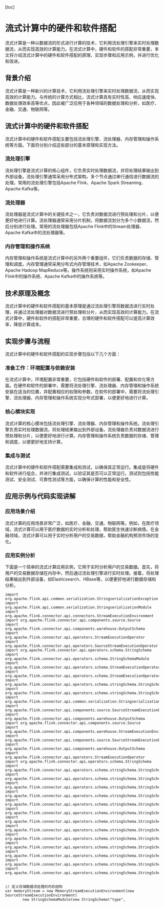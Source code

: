 
[toc]                    
                
                
流式计算中的硬件和软件搭配
=================

流式计算是一种以数据流的形式进行计算的技术，它利用流处理引擎来实时处理数据流，从而实现高效的计算能力。在流式计算中，硬件和软件的搭配非常重要，本文将介绍流式计算中的硬件和软件搭配的原理、实现步骤和应用示例，并进行优化和改进。

背景介绍
-------------

流式计算是一种新兴的计算技术，它利用流处理引擎来实时处理数据流，从而实现高效的计算能力。与传统的计算方式相比，流式计算具有实时性高、响应速度快、数据处理效率高等优点，因此被广泛应用于各种领域的数据处理和分析，如医疗、金融、交通、物联网等。

流式计算中的硬件和软件搭配
----------------------------------

流式计算中的硬件和软件搭配主要包括流处理引擎、流处理器、内存管理和操作系统等方面。下面将分别介绍这些部分的基本原理和实现方法。

### 流处理引擎

流处理引擎是流式计算的核心组件，它负责实时处理数据流，并将处理结果输出到外部设备。流处理引擎通常采用分布式架构，多个节点通过串行通信进行数据流的处理。常用的流处理引擎包括Apache Flink、Apache Spark Streaming、Apache Kafka等。

### 流处理器

流处理器是流式计算中的关键技术之一，它负责对数据流进行预处理和分片，以便更好地进行计算。流处理器通常采用分片机制，将数据流划分为多个小数据流，然后分别进行处理。常用的流处理器包括Apache Flink中的Stream处理器、Apache Kafka中的流处理器等。

### 内存管理和操作系统

内存管理和操作系统是流式计算中的另外两个重要组件，它们负责数据的存储、管理和调度。内存管理通常采用分布式内存管理技术，如Apache Zookeeper、Apache Hadoop MapReduce等。操作系统则采用实时操作系统，如Apache Flink中的操作系统、Apache Kafka中的操作系统等。

## 技术原理及概念

流式计算中的硬件和软件搭配的基本原理是通过流处理引擎将数据流进行实时处理，并通过流处理器对数据流进行预处理和分片，从而实现高效的计算能力。在流式计算中，硬件和软件的搭配非常重要，合理的硬件和软件搭配可以提高计算效率，降低计算成本。

## 实现步骤与流程

流式计算中的硬件和软件搭配的实现步骤包括以下几个方面：

### 准备工作：环境配置与依赖安装

在流式计算中，环境配置非常重要，它包括硬件和软件的部署、配置和优化等方面。在硬件和软件的部署中，需要将流处理引擎、流处理器、内存管理和操作系统安装在适当的位置，并配置相应的权限和参数。在软件的部署中，需要将流处理引擎、流处理器、内存管理和操作系统实现分布式部署，以便更好地进行计算。

### 核心模块实现

流式计算的核心模块包括流处理引擎、流处理器、内存管理和操作系统。流处理引擎负责实时处理数据流，将处理结果输出到外部设备。流处理器负责对数据流进行预处理和分片，以便更好地进行计算。内存管理和操作系统负责数据的存储、管理和调度，以便更好地支持计算。

### 集成与测试

流式计算中的硬件和软件搭配需要集成和测试，以确保其正常运行。集成是将硬件和软件进行组合，并进行集成测试，以验证其是否可以正常运行。测试则包括性能测试、安全测试、可靠性测试等方面，以确保计算的性能和安全性。

## 应用示例与代码实现讲解

### 应用场景介绍

流式计算的应用场景非常广泛，如医疗、金融、交通、物联网等。例如，在医疗领域，流式计算可以用于医疗数据的实时分析和处理，帮助医生快速诊断病情。在金融领域，流式计算可以用于实时分析用户的交易数据，帮助金融机构预测市场的变化。

### 应用实例分析

下面是一个简单的流式计算应用实例，它用于实时分析用户的交易数据。首先，将用户的交易数据存储在内存中，然后通过流处理引擎进行实时处理。接着，将处理结果输出到外部设备，如Elasticsearch、HBase等，以便更好地进行数据存储和分析。

```
import org.apache.flink.api.common.serialization.StringserializationException
import org.apache.flink.api.common.serialization.StringserializationModule
import org.apache.flink.connector.api.connectors.StreamExecutionEnvironment
import org.apache.flink.connector.api.components.source.Source
import org.apache.flink.connector.api.components.warehouse.OutputSchema
import org.apache.flink.connector.api.operators.StreamExecutionOperator
import org.apache.flink.connector.api.operators.SourceStreamExecutionOperator
import org.apache.flink.connector.api.operators.schema.StringSchema
import org.apache.flink.connector.api.operators.schema.StringSchemaModule
import org.apache.flink.connector.api.operators.schema.StreamExecutionOperator
import org.apache.flink.connector.api.operators.schema.StreamExecutionOperatorContext
import org.apache.flink.connector.api.operators.schema.stringSchema.StringSchemaModule
import org.apache.flink.connector.api.operators.schema.stringSchema.StringSchema
import org.apache.flink.connector.api.common.serialization.StringserializationException
import org.apache.flink.connector.api.components.source.SourceStreamExecutionEnvironment
import org.apache.flink.connector.api.components.warehouse.OutputSchema
import org.apache.flink.connector.api.components.source.Source
import org.apache.flink.connector.api.components.warehouse.StreamExecutionEnvironment
import org.apache.flink.connector.api.components.source.SourceStreamExecutionEnvironment
import org.apache.flink.connector.api.components.warehouse.OutputSchema
import org.apache.flink.connector.api.operators.StreamExecutionOperator
import org.apache.flink.connector.api.operators.schema.StringSchema
import org.apache.flink.connector.api.operators.schema.stringSchema.StringSchemaModule
import org.apache.flink.connector.api.operators.schema.stringSchema.StringSchema
import org.apache.flink.connector.api.operators.schema.stringSchema.StringSchemaModule
import org.apache.flink.connector.api.operators.schema.stringSchema.StringSchemaModule
import org.apache.flink.connector.api.operators.schema.stringSchema.StringSchemaModule
import org.apache.flink.connector.api.operators.schema.stringSchema.StringSchemaModule
import org.apache.flink.connector.api.operators.schema.stringSchema.StringSchemaModule
import org.apache.flink.connector.api.operators.schema.stringSchema.StringSchemaModule
import org.apache.flink.connector.api.operators.schema.stringSchema.StringSchemaModule
import org.apache.flink.connector.api.operators.schema.stringSchema.StringSchemaModule
import org.apache.flink.connector.api.operators.schema.stringSchema.StringSchemaModule
import org.apache.flink.connector.api.operators.schema.stringSchema.StringSchemaModule
import org.apache.flink.connector.api.operators.schema.stringSchema.StringSchemaModule


// 定义存储数据流处理的内存结构
var memoryStream = new MemoryStreamExecutionEnvironment(new SourceStreamExecutionEnvironment(
        new StringSchemaModule(new StringSchema("type",

